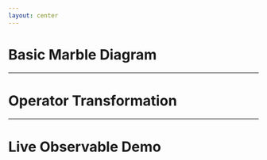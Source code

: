 ```yaml
---
layout: center
---
```


# Basic Marble Diagram

<MarbleDiagram
  ascii="--a--b--c--|" 
  :width="600" 
  :height="100" 
  :labels="true" 
/>

---

# Operator Transformation

<MarbleDiagram 
  ascii="--a--b--c--|" 
  :operators="[{ type: 'map', args: [(x) => x.toUpperCase()], resultAscii: '--A--B--C--|' }]"
  :width="600" 
  :height="200" 
  :labels="true" 
/>

---

# Live Observable Demo

<MarbleDiagram
  :observable="myObservable$"
  :duration="7000"
  :width="600"
  :height="100"
  :labels="true"
/>

<script setup>
import { interval, take, map } from 'rxjs';
import MarbleDiagram from '../components/MarbleDiagram.vue';
import LanguageCycler from '../components/LanguageCycler.vue';

// Define an Observable to visualize
const myObservable$ = interval(1000).pipe(take(5),map(x => x * 2));
</script>
